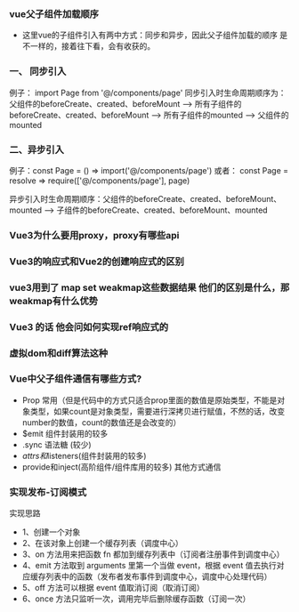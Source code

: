 ### vue父子组件加载顺序
* 这里vue的子组件引入有两中方式：同步和异步，因此父子组件加载的顺序
是不一样的，接着往下看，会有收获的。

### 一、 同步引入

例子： import Page from '@/components/page'
同步引入时生命周期顺序为：父组件的beforeCreate、created、beforeMount --> 所有子组件的beforeCreate、created、beforeMount --> 所有子组件的mounted --> 父组件的mounted

### 二、异步引入

例子：const Page = () => import('@/components/page')
或者： const Page = resolve => require(['@/components/page'], page)

异步引入时生命周期顺序：父组件的beforeCreate、created、beforeMount、mounted --> 子组件的beforeCreate、created、beforeMount、mounted


### Vue3为什么要用proxy，proxy有哪些api

### Vue3的响应式和Vue2的创建响应式的区别

### vue3用到了 map  set  weakmap这些数据结果  他们的区别是什么，那weakmap有什么优势

### Vue3 的话   他会问如何实现ref响应式的

### 虚拟dom和diff算法这种


### Vue中父子组件通信有哪些方式?
* Prop 常用（但是代码中的方式只适合prop里面的数值是原始类型，不能是对象类型，如果count是对象类型，需要进行深拷贝进行赋值，不然的话，改变number的数值，count的数值还是会改变的）
* $emit 组件封装用的较多
* .sync 语法糖  (较少)
* $attrs和$listeners(组件封装用的较多)
* provide和inject(高阶组件/组件库用的较多)
其他方式通信


### 实现发布-订阅模式
实现思路
* 1、创建一个对象
* 2、在该对象上创建一个缓存列表（调度中心）
* 3、on 方法用来把函数 fn 都加到缓存列表中（订阅者注册事件到调度中心）
* 4、emit 方法取到 arguments 里第一个当做 event，根据 event 值去执行对应缓存列表中的函数（发布者发布事件到调度中心，调度中心处理代码）
* 5、off 方法可以根据 event 值取消订阅（取消订阅）
* 6、once 方法只监听一次，调用完毕后删除缓存函数（订阅一次）
